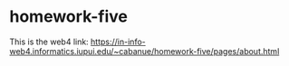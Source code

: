 # homework-five

This is the web4 link: https://in-info-web4.informatics.iupui.edu/~cabanue/homework-five/pages/about.html
